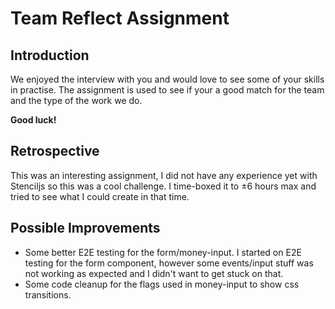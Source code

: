 # Team Reflect Assignment

## Introduction

We enjoyed the interview with you and would love to see some of your
skills in practise. The assignment is used to see if your a good match
for the team and the type of the work we do.

**Good luck!**

## Retrospective

This was an interesting assignment, I did not have any experience yet with Stenciljs so this was a cool challenge.
I time-boxed it to ±6 hours max and tried to see what I could create in that time.

## Possible Improvements

- Some better E2E testing for the form/money-input. I started on E2E testing for the form component,
however some events/input stuff was not working as expected and I didn't want to get stuck on that.
- Some code cleanup for the flags used in money-input to show css transitions.
